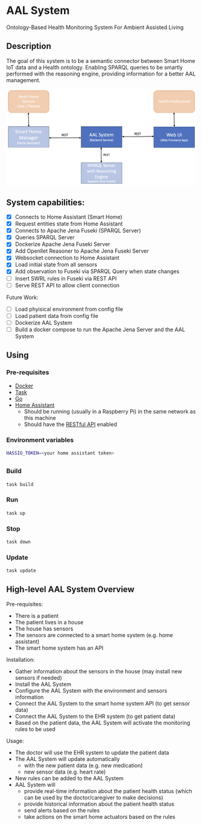 
# AAL System
Ontology-Based Health Monitoring System For Ambient Assisted Living

## Description

The goal of this system is to be a semantic connector between Smart Home IoT data and a Health ontology.
Enabling SPARQL queries to be smartly performed with the reasoning engine, providing information for a better AAL management.

![system architecture](sys-architecture.png "System Architecture")

## System capabilities:

- [X] Connects to Home Assistant (Smart Home)
- [X] Request entities state from Home Assistant
- [X] Connects to Apache Jena Fuseki (SPARQL Server)
- [X] Queries SPARQL Server
- [X] Dockerize Apache Jena Fuseki Server
- [X] Add Openllet Reasoner to Apache Jena Fuseki Server
- [X] Websocket connection to Home Assistant
- [X] Load initial state from all sensors
- [X] Add observation to Fuseki via SPARQL Query when state changes
- [ ] Insert SWRL rules in Fuseki via REST API
- [ ] Serve REST API to allow client connection

Future Work:
- [ ] Load phyisical environment from config file
- [ ] Load patient data from config file
- [ ] Dockerize AAL System
- [ ] Build a docker compose to run the Apache Jena Server and the AAL System

## Using

### Pre-requisites
- [Docker](https://docs.docker.com/engine/install/)
- [Task](https://taskfile.dev/#/installation)
- [Go](https://golang.org/doc/install)
- [Home Assistant](https://www.home-assistant.io/docs/installation/)
  - Should be running (usually in a Raspberry Pi) in the same network as this machine 
  - Should have the [RESTful API](https://www.home-assistant.io/integrations/rest/) enabled

### Environment variables

```bash
HASSIO_TOKEN=<your home assistant token>
```

##

### Build

```bash
task build
```

### Run

```bash
task up
```

### Stop

```bash
task down
```

### Update

```bash
task update
```

## High-level AAL System Overview

Pre-requisites:
- There is a patient
- The patient lives in a house
- The house has sensors
- The sensors are connected to a smart home system (e.g. home assistant)
- The smart home system has an API

Installation:
  - Gather information about the sensors in the house (may install new sensors if needed)
  - Install the AAL System
  - Configure the AAL System with the environment and sensors information
  - Connect the AAL System to the smart home system API (to get sensor data)
  - Connect the AAL System to the EHR system (to get patient data)
  - Based on the patient data, the AAL System will activate the monitoring rules to be used
  
Usage:
  - The doctor will use the EHR system to update the patient data
  - The AAL System will update automatically 
    - with the new patient data (e.g. new medication)
    - new sensor data (e.g. heart rate)
  - New rules can be added to the AAL System
  - AAL System will
    - provide real-time information about the patient health status (which can be used by the doctor/caregiver to make decisions)
    - provide historical information about the patient health status
    - send alerts based on the rules
    - take actions on the smart home actuators based on the rules
